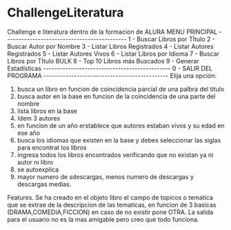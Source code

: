 # ChallengeLiteratura
Challenge e literatura dentro de la formacion de ALURA
        MENU PRINCIPAL 
                --------------------------------------------
                1 - Buscar Libros por TÍtulo
                2 - Buscar Autor por Nombre
                3 - Listar Libros Registrados
                4 - Listar Autores Registrados
                5 - Listar Autores Vivos
                6 - Listar Libros por Idioma
                7 - Buscar Libros por TÍtulo BULK
                8 - Top 10 Libros más Buscados
                9 - Generar Estadísticas
                ----------------------------------------------
                0 -  SALIR DEL PROGRAMA 
                ---------------------------------------------
                Elija una opción:

1) busca un libro en funcion de coincidencia parcial de una palbra del titulo
2) busca autor en la base en funcion de la coincidencia de una parte del nombre
3) lista libros en la base
4) Idem 3 autores
5) en funcion de un año erstablece que autores estaban vivos y su edad en ese año
6) busca los idiomas que existen en la base y debes seleccionar las siglas para encontrat los libros
7) ingresa todos los libros encontrados verificando que no existan ya ni autor ni libro
8) se autoexplica
9) mayor numero de sdescargas, menos numero de descargas y descargas medias.

Features. Se ha creado en el objeto libro el campo de topicos o tematica que se extrae de la descripcion de las tematicas, en funcion de 3 basicas (DRAMA,COMEDIA,FICCION) en caso de no existir pone OTRA.
La salida para el usuario no es la mas amigable pero creo que todo funciona.


